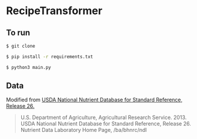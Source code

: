 # RecipeTransformer

To run
----------
```bash
$ git clone
```
```bash
$ pip install -r requirements.txt
```
```bash
$ python3 main.py
```
Data
----------
Modified from [USDA National Nutrient Database for Standard Reference, Release 26.](https://www.ars.usda.gov/northeast-area/beltsville-md-bhnrc/beltsville-human-nutrition-research-center/nutrient-data-laboratory/docs/sr26-home-page/)
> U.S. Department of Agriculture, Agricultural Research Service. 2013. USDA National Nutrient Database for Standard Reference, Release 26. Nutrient Data Laboratory Home Page, /ba/bhnrc/ndl
